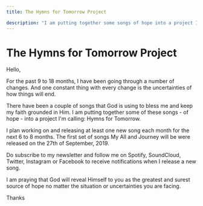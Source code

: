 ```yaml
---
title: The Hymns for Tomorrow Project

description: "I am putting together some songs of hope into a project I'm calling: Hymns for Tomorrow."
---
```


# The Hymns for Tomorrow Project

Hello,

For the past 9 to 18 months, I have been going through a number of changes. And one constant thing with every change is the uncertainties of how things will end.

There have been a couple of songs that God is using to bless me and keep my faith grounded in Him. I am putting together some of these songs - of hope - into a project I'm calling: Hymns for Tomorrow.

I plan working on and releasing at least one new song each month for the next 6 to 8 months. The first set of songs My All and Journey will be were released on the 27th of September, 2019.

Do subscribe to my newsletter and follow me on Spotify, SoundCloud, Twitter, Instagram or Facebook to receive notifications when I release a new song.

I am praying that God will reveal Himself to you as the greatest and surest source of hope no matter the situation or uncertainties you are facing.

Thanks

